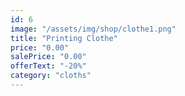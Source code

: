 ```yaml
---
id: 6
image: "/assets/img/shop/clothe1.png"
title: "Printing Clothe"
price: "0.00"
salePrice: "0.00"
offerText: "-20%"
category: "cloths"
---
```

